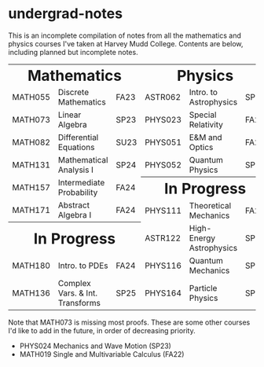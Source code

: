 
# undergrad-notes

This is an incomplete compilation of notes from all the mathematics and physics courses I've taken at Harvey Mudd College.
Contents are below, including planned but incomplete notes.

<table>
 <tr>
    <th colspan = "3"><b style="font-size:30px">Mathematics</b></td>
    <th colspan = "3"><b style="font-size:30px">Physics</b></td>
 </tr>
 <tr>
    <td>MATH055</td>
    <td>Discrete Mathematics</td>
    <td>FA23</td>
     <td>ASTR062</td>
    <td>Intro. to Astrophysics</td>
    <td>SP24</td>
 </tr>
 <tr>
    <td>MATH073</td>
    <td>Linear Algebra</td>
    <td>SP23</td>
    <td>PHYS023</td>
    <td>Special Relativity</td>
    <td>FA22</td>
 </tr>
 <tr>
    <td>MATH082</td>
    <td>Differential Equations</td>
    <td>SU23</td>
    <td>PHYS051</td>
    <td>E&M and Optics</td>
    <td>FA23</td>
 </tr>
 <tr>
    <td>MATH131</td>
    <td>Mathematical Analysis I</td>
    <td>SP24</td>
    <td>PHYS052</td>
    <td>Quantum Physics</td>
    <td>SP24</td>
 </tr>
 <tr>
    <td>MATH157</td>
    <td>Intermediate Probability</td>
    <td>FA24</td>
    <th colspan = "3"><b style="font-size:30px">In Progress</b></td>
 </tr>
  <tr>
    <td>MATH171</td>
    <td>Abstract Algebra I</td>
    <td>FA24</td>
    <td>PHYS111</td>
    <td>Theoretical Mechanics</td>
    <td>FA24</td>
 </tr>
   <tr>
    <th colspan = "3"><b style="font-size:30px">In Progress</b></td>
    <td>ASTR122</td>
    <td>High-Energy Astrophysics</td>
    <td>SP25</td>
 </tr>
  <tr>
    <td>MATH180</td>
    <td>Intro. to PDEs</td>
    <td>FA24</td>
    <td>PHYS116</td>
    <td>Quantum Mechanics</td>
    <td>SP25</td>
 </tr>
   <tr>
    <td>MATH136</td>
    <td>Complex Vars. & Int. Transforms </td>
    <td>SP25</td>
    <td>PHYS164</td>
    <td>Particle Physics</td>
    <td>SP25</td>
 </tr>
</table>

Note that MATH073 is missing most proofs.
These are some other courses I'd like to add in the future, in order of decreasing priority.
* PHYS024 Mechanics and Wave Motion (SP23)
* MATH019 Single and Multivariable Calculus (FA22)
